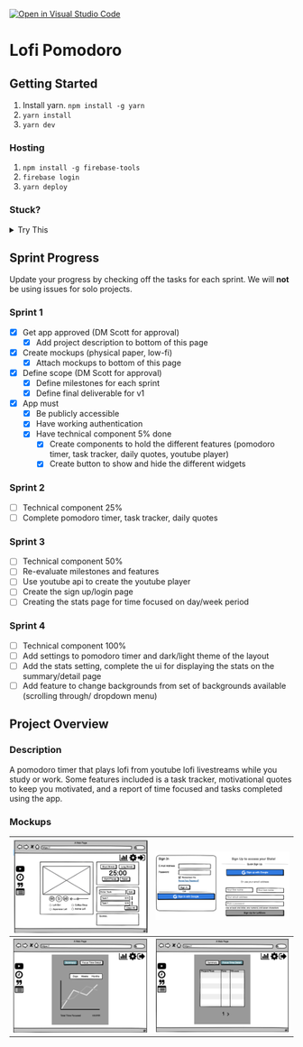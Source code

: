[![Open in Visual Studio Code](https://classroom.github.com/assets/open-in-vscode-c66648af7eb3fe8bc4f294546bfd86ef473780cde1dea487d3c4ff354943c9ae.svg)](https://classroom.github.com/online_ide?assignment_repo_id=8039165&assignment_repo_type=AssignmentRepo)
# Lofi Pomodoro

## Getting Started

1. Install yarn. `npm install -g yarn`
2. `yarn install`
3. `yarn dev`

### Hosting

1. `npm install -g firebase-tools`
2. `firebase login`
3. `yarn deploy`

### Stuck?

<details>
<summary>
Try This
</summary>

1. Navigate to: <https://console.firebase.google.com/> (make sure you are using the same account as you used for login)
1. Open your project, and navigate to 'Project Overview > Project settings'
1. Scroll down to 'Your apps' section and click on the web-app symbol (</>)
1. Follow the prompts and in the 2nd step, copy down the `const firebaseConfig` section as you will need it soon
1. Navigate to 'Build > Authentication', click 'Get started', and then follow the prompts to setup 'email/password' and 'Google' providers
1. Navigate to 'Build > Firestore Database', click 'Create database', and select 'Start in test mode'
1. Navigate to 'Build > Storage', click 'Get started', and select 'Start in test mode'
1. In the root folder, **copy** `env.local.example` and rename to `env.local` and open it
1. Enter the `authDomain`, `apiKey`, `projectId`, `storageBucket` into `env.local` to their respective variables
1. `yarn dev`
1. Once you can run locally, run `yarn deploy`

</details>

<!---
*** WHEN YOU ARE UP AND RUNNING, DELETE EVERYTHING ABOVE ME EXCEPT THE VERY TOP LINE. ***
*** RENAME THE TOP LINE WITH YOUR PROJECT NAME. ***
-->

## Sprint Progress

Update your progress by checking off the tasks for each sprint. We will **not** be using issues for solo projects.

### Sprint 1

- [x] Get app approved (DM Scott for approval)
  - [x] Add project description to bottom of this page
- [x] Create mockups (physical paper, low-fi)
  - [x] Attach mockups to bottom of this page
- [x] Define scope (DM Scott for approval)
  - [x] Define milestones for each sprint
  - [x] Define final deliverable for v1
- [x] App must
  - [x] Be publicly accessible
  - [x] Have working authentication
  - [x] Have technical component 5% done
    - [x] Create components to hold the different features (pomodoro timer, task tracker, daily quotes, youtube player)
    - [x] Create button to show and hide the different widgets

### Sprint 2

- [ ] Technical component 25%
- [ ] Complete pomodoro timer, task tracker, daily quotes

### Sprint 3

- [ ] Technical component 50%
- [ ] Re-evaluate milestones and features
- [ ] Use youtube api to create the youtube player
- [ ] Create the sign up/login page
- [ ] Creating the stats page for time focused on day/week period 

### Sprint 4

- [ ] Technical component 100%
- [ ] Add settings to pomodoro timer and dark/light theme of the layout
- [ ] Add the stats setting, complete the ui for displaying the stats on the summary/detail page
- [ ] Add feature to change backgrounds from set of backgrounds available (scrolling through/ dropdown menu)

## Project Overview

### Description

A pomodoro timer that plays lofi from youtube lofi livestreams while you study or work. Some features included is a task tracker, motivational quotes to keep you motivated, and a report of time focused and tasks completed using the app. 

### Mockups

| ![](images/main-layout.png) | ![](images/sign-in-page.png) |
|----------------------------------------------------------------------|----------------------------------------------------------------------|
| ![](images/stats-layout.png) | ![](images/focus-time-details.png) |
